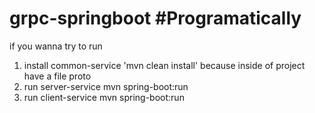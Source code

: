 # grpc-springboot #Programatically
if you wanna try to run
  1. install common-service 'mvn clean install' because inside of project have a file proto
  2. run server-service mvn spring-boot:run
  3. run client-service mvn spring-boot:run  
